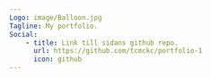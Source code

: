 ```yaml
---
Logo: image/Balloon.jpg
Tagline: My portfolio.
Social:
    - title: Link till sidans github repo.
      url: https://github.com/tcmckc/portfolio-1
      icon: github
---
```


